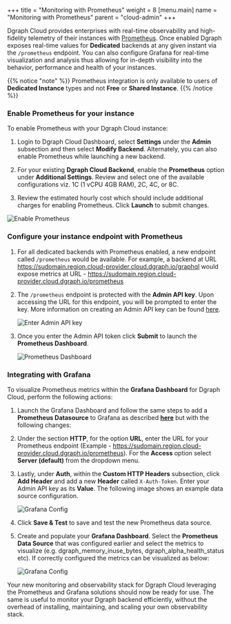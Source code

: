 +++
title = "Monitoring with Prometheus"
weight = 8
[menu.main]
    name = "Monitoring with Prometheus"
    parent = "cloud-admin"
+++

Dgraph Cloud provides enterprises with real-time observability and high-fidelity telemetry of their instances with [Prometheus](https://prometheus.io/). Once enabled Dgraph exposes real-time values for **Dedicated** backends at any given instant via the `/prometheus` endpoint. You can also configure Grafana for real-time visualization and analysis thus allowing for in-depth visibility into the behavior, performance and health of your instances.

{{% notice "note" %}}
Prometheus integration is only available to users of **Dedicated Instance** types and not **Free** or **Shared Instance**.
{{% /notice %}}

### Enable Prometheus for your instance

To enable Prometheus with your Dgraph Cloud instance: 

1. Login to Dgraph Cloud Dashboard, select **Settings** under the **Admin** subsection and then select **Modify Backend**. Alternately, you can also enable Prometheus while launching a new backend.

2. For your existing **Dgraph Cloud Backend**, enable the **Prometheus** option under **Additional Settings**. Review and select one of the available configurations viz. 1C (1 vCPU 4GB RAM), 2C, 4C, or 8C.

3. Review the estimated hourly cost which should include additional charges for enabling Prometheus. Click **Launch** to submit changes.

![Enable Prometheus](/images/monitoring/enable_prometheus.png)

### Configure your instance endpoint with Prometheus

1. For all dedicated backends with Prometheus enabled, a new endpoint called `/prometheus` would be available. For example, a backend at URL https://sudomain.region.cloud-provider.cloud.dgraph.io/graphql would expose metrics at URL - https://sudomain.region.cloud-provider.cloud.dgraph.io/prometheus

2. The `/prometheus` endpoint is protected with the **Admin API key**. Upon accessing the URL for this endpoint, you will be prompted to enter the key. More information on creating an Admin API key can be found [here](https://dgraph.io/docs/cloud/admin/authentication/).

   ![Enter Admin API key](/images/monitoring/api_token.png)

3. Once you enter the Admin API token click **Submit** to launch the **Prometheus Dashboard**.

   ![Prometheus Dashboard](/images/monitoring/prometheus_dashboard.png)

### Integrating with Grafana

To visualize Prometheus metrics within the **Grafana Dashboard** for Dgraph Cloud, perform the following actions:

1. Launch the Grafana Dashboard and follow the same steps to add a **Prometheus Datasource** to Grafana as described **[here](https://prometheus.io/docs/visualization/grafana/#creating-a-prometheus-data-source)** but with the following changes:

2. Under the section **HTTP**, for the option **URL**, enter the URL for your Prometheus endpoint (Example - https://sudomain.region.cloud-provider.cloud.dgraph.io/prometheus). For the **Access** option select **Server (default)** from the dropdown menu.

3. Lastly, under **Auth**, within the **Custom HTTP Headers** subsection, click **Add Header** and add a new **Header** called `X-Auth-Token`. Enter your Admin API key as its **Value**. The following image shows an example data source configuration.

   ![Grafana Config](/images/monitoring/grafana_config.png)

4. Click **Save & Test** to save and test the new Prometheus data source.

5. Create and populate your **Grafana Dashboard**. Select the **Prometheus Data Source** that was configured earlier and select the metrics to visualize (e.g. dgraph_memory_inuse_bytes, dgraph_alpha_health_status etc). 
   If correctly configured the metrics can be visualized as below:
   
   ![Grafana Config](/images/monitoring/grafana_dashboard.png)

Your new monitoring and observability stack for Dgraph Cloud leveraging the Prometheus and Grafana solutions should now be ready for use. The same is useful to monitor your Dgraph backend efficiently, without the overhead of installing, maintaining, and scaling your own observability stack.

